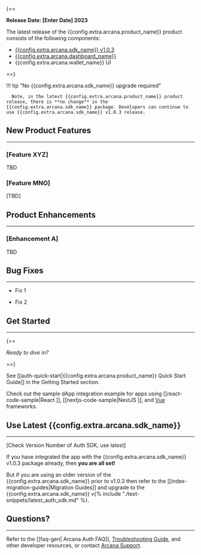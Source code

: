 <!--
This is just a template and not included in any Release Note.
Use it to generate RNs.
-->

{==

**Release Date: [Enter Date] 2023** 

The latest release of the {{config.extra.arcana.product_name}} product consists of the following components:


* [{{config.extra.arcana.sdk_name}} v1.0.3](https://www.npmjs.com/package/@arcana/auth/v/1.0.3)
* [{{config.extra.arcana.dashboard_name}}](https://dashboard.arcana.network/)
* {{config.extra.arcana.wallet_name}} UI 

==}

!!! tip "No {{config.extra.arcana.sdk_name}} upgrade required"

      Note, in the latest {{config.extra.arcana.product_name}} product release, there is **no change** in the {{config.extra.arcana.sdk_name}} package. Developers can continue to use {{config.extra.arcana.sdk_name}} v1.0.3 release.

## New Product Features

---

### [Feature XYZ]

TBD

### [Feature MNO]

[TBD]

## Product Enhancements 

---

### [Enhancement A]

TBD


## Bug Fixes

---

* Fix 1

* Fix 2


## Get Started

---

{==

*Ready to dive in?* 

==}

See [[auth-quick-start|{{config.extra.arcana.product_name}} Quick Start Guide]] in the Getting Started section. 

Check out the sample dApp integration example for apps using [[react-code-sample|React ]], [[nextjs-code-sample|NextJS ]], and [Vue](https://github.com/arcana-network/basic-storage-wallet-integration) frameworks.


## Use Latest {{config.extra.arcana.sdk_name}} 

---

[Check Version Number of Auth SDK, use latest]

If you have integrated the app with the {{config.extra.arcana.sdk_name}} v1.0.3 package already, then **you are all set!**

But if you are using an older version of the {{config.extra.arcana.sdk_name}} prior to v1.0.3 then refer to the [[index-migration-guides|Migration Guides]] and upgrade to the {{config.extra.arcana.sdk_name}} v{% include "./text-snippets/latest_auth_sdk.md" %}.

## Questions? 

---

Refer to the [[faq-gen| Arcana Auth FAQ]], [Troubleshooting Guide]({{page.meta.arcana.root_rel_path}}/troubleshooting.md), and other developer resources, or contact [Arcana Support]({{page.meta.arcana.root_rel_path}}/support.md).